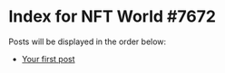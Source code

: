 # Index for NFT World #7672
Posts will be displayed in the order below:

- [Your first post](./001-first.md)

